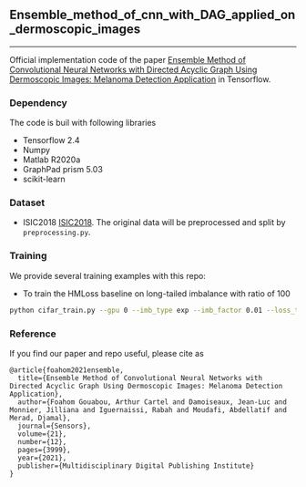 ## Ensemble_method_of_cnn_with_DAG_applied_on_dermoscopic_images
_________________

Official implementation code of the paper [Ensemble Method of Convolutional Neural Networks with Directed Acyclic Graph Using Dermoscopic Images: Melanoma Detection Application](https://www.mdpi.com/1424-8220/21/12/3999) in Tensorflow.

### Dependency
The code is buil with following libraries
- Tensorflow 2.4
- Numpy
- Matlab R2020a
- GraphPad prism 5.03
- scikit-learn

### Dataset
- ISIC2018 [ISIC2018](https://challenge.isic-archive.com/data/). The original data will be preprocessed and split by `preprocessing.py`.

### Training
We provide several training examples with this repo:

- To train the HMLoss baseline on long-tailed imbalance with ratio of 100

```bash
python cifar_train.py --gpu 0 --imb_type exp --imb_factor 0.01 --loss_type CE --train_rule None
```


### Reference

If you find our paper and repo useful, please cite as

```
@article{foahom2021ensemble,
  title={Ensemble Method of Convolutional Neural Networks with Directed Acyclic Graph Using Dermoscopic Images: Melanoma Detection Application},
  author={Foahom Gouabou, Arthur Cartel and Damoiseaux, Jean-Luc and Monnier, Jilliana and Iguernaissi, Rabah and Moudafi, Abdellatif and Merad, Djamal},
  journal={Sensors},
  volume={21},
  number={12},
  pages={3999},
  year={2021},
  publisher={Multidisciplinary Digital Publishing Institute}
}

